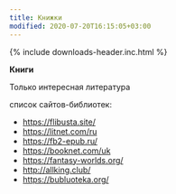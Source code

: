 ```yaml
---
title: Книжки
modified: 2020-07-20T16:15:05+03:00
---
```

{% include downloads-header.inc.html %}

**Книги**

Только интересная литература

список сайтов-библиотек:
- <https://flibusta.site/>  
- <https://litnet.com/ru>  
- <https://fb2-epub.ru/>  
- <https://booknet.com/uk>  
- <https://fantasy-worlds.org/>  
- <http://allking.club/>  
- <https://bubluoteka.org/>  
